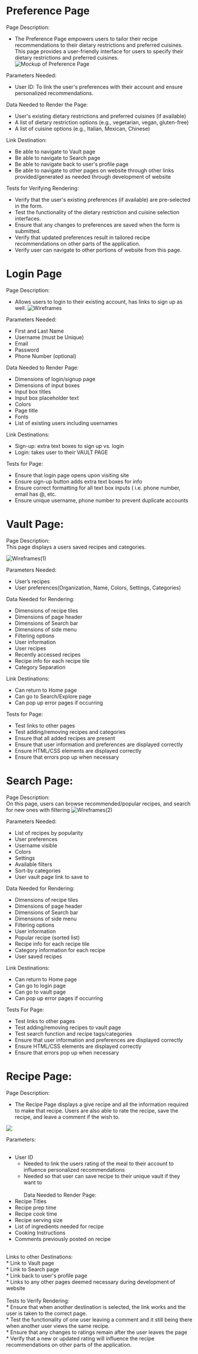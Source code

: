 # Preference Page
Page Description: <br>
* The Preference Page empowers users to tailor their recipe recommendations to their dietary restrictions and preferred cuisines. This page provides a user-friendly interface for users to specify their dietary restrictions and preferred cuisines. <br>
![Mockup of Preference Page](https://i.imgur.com/MPUmmpd.png)

Parameters Needed: <br>
* User ID: To link the user's preferences with their account and ensure personalized recommendations.

Data Needed to Render the Page: <br>
* User's existing dietary restrictions and preferred cuisines (if available) <br>
* A list of dietary restriction options (e.g., vegetarian, vegan, gluten-free) <br>
* A list of cuisine options (e.g., Italian, Mexican, Chinese) <br>

Link Destination: <br>
* Be able to navigate to Vault page <br>
* Be able to navigate to Search page <br>
* Be able to navigate back to user's profile page <br>
* Be able to navigate to other pages on website through other links provided/generated as needed through development of website <br>

Tests for Verifying Rendering: <br>
* Verify that the user's existing preferences (if available) are pre-selected in the form. <br>
* Test the functionality of the dietary restriction and cuisine selection interfaces. <br>
* Ensure that any changes to preferences are saved when the form is submitted. <br>
* Verify that updated preferences result in tailored recipe recommendations on other parts of the application. <br>
* Verify user can navigate to other portions of website from this page. <br>

# Login Page
Page Description: <br>
* Allows users to login to their existing account, has links to sign up as well.
![Wireframes](https://github.com/Team1-3308-Fall2023/3308-Project-Team_1/assets/134562390/c562a24d-b1a4-4c83-a88c-c4ba3c052616)

Parameters Needed: <br>
* First and Last Name
* Username (must be Unique)
* Email
* Password
* Phone Number (optional)

Data Needed to Render Page:
* Dimensions of login/signup page
* Dimensions of input boxes
* Input box titles
* Input box placeholder text
* Colors
* Page title
* Fonts 
* List of existing users including usernames

Link Destinations: <br>
* Sign-up: extra text boxes to sign up vs. login
* Login: takes user to their VAULT PAGE

Tests for Page: 
* Ensure that login page opens upon visiting site
* Ensure sign-up button adds extra text boxes for info
* Ensure correct formatting for all text box inputs ( i.e. phone number, email has @, etc.
* Ensure unique username, phone number to prevent duplicate accounts

# Vault Page: 
Page Description: <br>
This page displays a users saved recipes and categories.

![Wireframes(1)](https://github.com/Team1-3308-Fall2023/3308-Project-Team_1/assets/134562390/ee579d0e-0d36-46ea-8e11-e88a9f9d39b5)

Parameters Needed: <br>
* User’s recipes
* User preferences(Organization, Name, Colors, Settings, Categories)

Data Needed for Rendering: <br>
* Dimensions of recipe tiles
* Dimensions of page header
* Dimensions of Search bar
* Dimensions of side menu
* Filtering options
* User information
* User recipes
* Recently accessed recipes
* Recipe info for each recipe tile
* Category Separation

Link Destinations:
* Can return to Home page
* Can go to Search/Explore page
* Can pop up error pages if occurring

Tests for Page: 
* Test links to other pages
* Test adding/removing recipes and categories
* Ensure that all added recipes are present
* Ensure that user information and preferences are displayed correctly
* Ensure HTML/CSS elements are displayed correctly
* Ensure that errors pop up when necessary

# Search Page:

Page Description: <br>
On this page, users can browse recommended/popular recipes, and search for new ones with filtering
![Wireframes(2)](https://github.com/Team1-3308-Fall2023/3308-Project-Team_1/assets/134562390/07277820-7189-490b-ae7d-bd6bfe00f94a)

Parameters Needed: <br>
* List of recipes by popularity
* User preferences
* Username visible
* Colors
* Settings
* Available filters
* Sort-by categories
* User vault page link to save to

Data Needed for Rendering: <br>
* Dimensions of recipe tiles
* Dimensions of page header
* Dimensions of Search bar
* Dimensions of side menu
* Filtering options
* User information
* Popular recipe (sorted list)
* Recipe info for each recipe tile
* Category information for each recipe
* User saved recipes

Link Destinations: <br>
* Can return to Home page
* Can go to login page
* Can go to vault page
* Can pop up error pages if occurring

Tests For Page: <br>
* Test links to other pages
* Test adding/removing recipes to vault page
* Test search function and recipe tags/categories
* Ensure that user information and preferences are displayed correctly
* Ensure HTML/CSS elements are displayed correctly
* Ensure that errors pop up when necessary



# Recipe Page:

Page Description: <br>
* The Recipe Page displays a give recipe and all the information required to make that recipe. Users are also able to rate the recipe, save the recipe, and leave a comment if the wish to.<br>
<img src="https://tinypic.host/images/2023/10/25/recipe_page.png">

Parameters:<br>
<br>
* User ID<br>
  * Needed to link the users rating of the meal to their account to influence personalized recommendations<br>
  * Needed so that user can save recipe to their unique vault if they want to<br>
    <br>
Data Needed to Render Page:<br>
* Recipe Titles<br>
* Recipe prep time<br>
* Recipe cook time<br>
* Recipe serving size<br>
* List of ingredients needed for recipe<br>
* Cooking Instructions<br>
* Comments previously posted on recipe<br>
<br>
Links to other Destinations:<br>
* Link to Vault page<br>
* Link to Search page<br>
* Link back to user's profile page<br>
* Links to any other pages deemed necessary during development of website<br>
<br>
Tests to Verify Rendering:<br>
* Ensure that when another destination is selected, the link works and the user is taken to the correct page.<br>
* Test the functionality of one user leaving a comment and it still being there when another user views the same recipe.<br>
* Ensure that any changes to ratings remain after the user leaves the page<br>
* Verify that a new or updated rating will influence the recipe recommendations on other parts of the application.<br>



